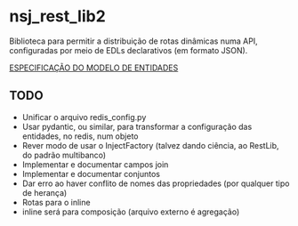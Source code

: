 # nsj_rest_lib2

Biblioteca para permitir a distribuição de rotas dinâmicas numa API, configuradas por meio de EDLs declarativos (em formato JSON).

[ESPECIFICAÇÃO DO MODELO DE ENTIDADES](docs/especificacao.md)

## TODO
* Unificar o arquivo redis_config.py
* Usar pydantic, ou similar, para transformar a configuração das entidades, no redis, num objeto
* Rever modo de usar o InjectFactory (talvez dando ciência, ao RestLib, do padrão multibanco)
* Implementar e documentar campos join
* Implementar e documentar conjuntos
* Dar erro ao haver conflito de nomes das propriedades (por qualquer tipo de herança)
* Rotas para o inline
* inline será para composição (arquivo externo é agregação)